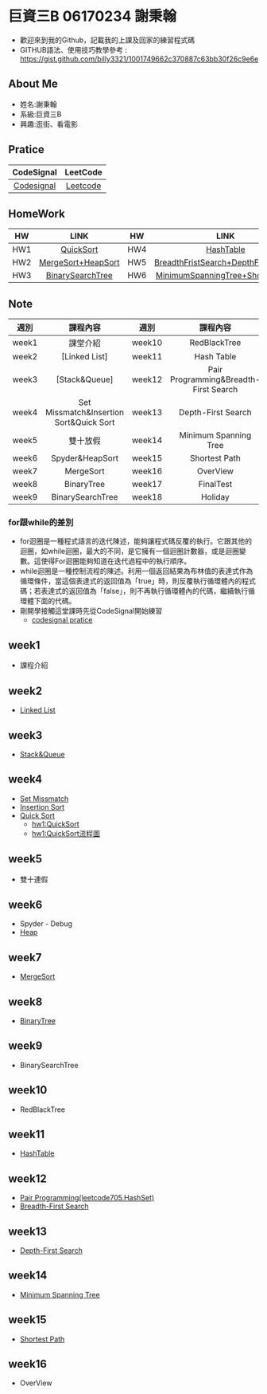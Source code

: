 巨資三B 06170234 謝秉翰
=======================================
* 歡迎來到我的Github，記載我的上課及回家的練習程式碼
* GITHUB語法、使用技巧教學參考 : https://gist.github.com/billy3321/1001749662c370887c63bb30f26c9e6e
## About Me
* 姓名:謝秉翰
* 系級:巨資三B
* 興趣:逛街、看電影
## Pratice
| CodeSignal | LeetCode |
| :---: | :---: |
| [Codesignal](https://github.com/hans0517/hans/tree/master/Codesignal) | [Leetcode](https://github.com/hans0517/hans/tree/master/Leetcode) |
## HomeWork
| HW        | LINK           | HW | LINK |
| :---: | :---: | :---: | :---: |
| HW1 | [QuickSort](https://github.com/hans0517/hans/tree/master/HW1) | HW4 | [HashTable](https://github.com/hans0517/hans/tree/master/HW4) |
| HW2 | [MergeSort+HeapSort](https://github.com/hans0517/hans/tree/master/HW2) | HW5 | [BreadthFristSearch+DepthFristSearch](https://github.com/hans0517/hans/tree/master/HW5) |
| HW3 | [BinarySearchTree](https://github.com/hans0517/hans/tree/master/HW3) | HW6 | [MinimumSpanningTree+ShortestPath](https://github.com/hans0517/hans/tree/master/HW6) |
## Note
| 週別        | 課程內容           | 週別 | 課程內容 |
| :---: | :---: | :---: | :---: |
| week1 | 課堂介紹 | week10 | RedBlackTree |
| week2 | [Linked List] | week11 | Hash Table | BinaryTree |
| week3 | [Stack&Queue] | week12 | Pair Programming&Breadth-First Search | BinarySearchTree |
| week4 | Set Missmatch&Insertion Sort&Quick Sort| week13 | Depth-First Search |
| week5 | 雙十放假 | week14 | Minimum Spanning Tree |
| week6 | Spyder&HeapSort | week15 | Shortest Path |
| week7 | MergeSort | week16 | OverView |
| week8 | BinaryTree | week17 | FinalTest |
| week9 | BinarySearchTree | week18 | Holiday |
### for跟while的差別
* for迴圈是一種程式語言的迭代陳述，能夠讓程式碼反覆的執行。它跟其他的迴圈，如while迴圈，最大的不同，是它擁有一個迴圈計數器，或是迴圈變數。這使得For迴圈能夠知道在迭代過程中的執行順序。
* while迴圈是一種控制流程的陳述。利用一個返回結果為布林值的表達式作為循環條件，當這個表達式的返回值為「true」時，則反覆執行循環體內的程式碼；若表達式的返回值為「false」，則不再執行循環體內的代碼，繼續執行循環體下面的代碼。
* 剛開學接觸這堂課時先從CodeSignal開始練習
  * [codesignal pratice](https://github.com/hans0517/hans/tree/master/CodeSignal)
  

## week1
* 課程介紹
## week2
* [Linked List](https://github.com/hans0517/hans/tree/master/week2)
## week3
* [Stack&Queue](https://github.com/hans0517/hans/tree/master/week3)
## week4
* [Set Missmatch](https://github.com/hans0517/hans/tree/master/week4)
* [Insertion Sort](https://github.com/hans0517/hans/tree/master/week4)
* [Quick Sort](https://github.com/hans0517/hans/tree/master/week4)
  * [hw1:QuickSort](https://github.com/hans0517/hans/blob/master/week4/Quicksort.ipynb)
  * [hw1:QuickSort流程圖](https://github.com/hans0517/hans/blob/master/week4/QuickSortpic100.png)
 
## week5
* 雙十連假
## week6
* Spyder - Debug
* [Heap](https://github.com/hans0517/hans/tree/master/week6)
## week7
* [MergeSort](https://github.com/hans0517/hans/tree/master/week7)
## week8
* [BinaryTree](https://github.com/hans0517/hans/tree/master/week8)
## week9
* BinarySearchTree
## week10
* RedBlackTree
## week11
* [HashTable](https://github.com/hans0517/hans/tree/master/week11)
## week12
* [Pair Programming(leetcode705.HashSet)](https://github.com/hans0517/hans/tree/master/week12)
* [Breadth-First Search](https://github.com/hans0517/hans/tree/master/week12)
## week13
* [Depth-First Search](https://github.com/hans0517/hans/tree/master/week13)
## week14
* [Minimum Spanning Tree](https://github.com/hans0517/hans/tree/master/week14)
## week15
* [Shortest Path](https://github.com/hans0517/hans/tree/master/week15)
## week16
* OverView
